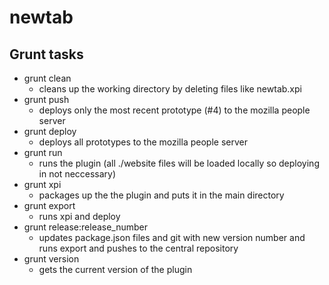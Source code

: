# newtab
## Grunt tasks
* grunt clean
	* cleans up the working directory by deleting files like newtab.xpi
* grunt push
	* deploys only the most recent prototype (#4) to the mozilla people server
* grunt deploy
	* deploys all prototypes to the mozilla people server
* grunt run
	* runs the plugin (all ./website files will be loaded locally so deploying in not neccessary)
* grunt xpi
	* packages up the the plugin and puts it in the main directory
* grunt export
	* runs xpi and deploy
* grunt release:release_number
	* updates package.json files and git with new version number and runs export and
	pushes to the central repository
* grunt version
	* gets the current version of the plugin